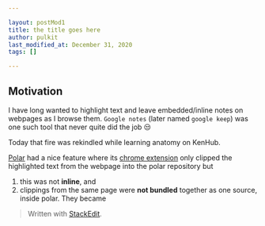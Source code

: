 ```yaml
---

layout: postMod1
title: the title goes here
author: pulkit
last_modified_at: December 31, 2020
tags: []

---
```


## Motivation
I have long wanted to highlight text and leave embedded/inline notes on webpages as I browse them. `Google notes` (later named `google keep`) was one such tool that never quite did the job   :unamused:

Today that fire was rekindled while learning anatomy on KenHub. 

[Polar](https://getpolarized.io/) had a nice feature where its [chrome extension](https://getpolarized.io/chrome-extension/) only clipped the highlighted text from the webpage into the polar repository but
1. this was not **inline**, and
2. clippings from the same page were **not bundled** together as one source, inside polar. They became 


> Written with [StackEdit](https://stackedit.io/).
<!--stackedit_data:
eyJoaXN0b3J5IjpbNDcyMjUyOTU4XX0=
-->